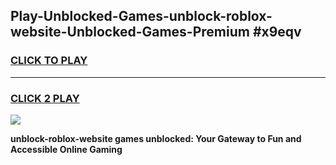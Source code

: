 
## Play-Unblocked-Games-unblock-roblox-website-Unblocked-Games-Premium #x9eqv
<h3>
<a href="https://premium.freeplayer.one?title=unblock-roblox-website&ref=12M">CLICK TO PLAY</a></h3>
<hr>

<h3>
<a href="https://premium.freeplayer.one?title=unblock-roblox-website&ref=12M">CLICK 2 PLAY</a>
  
</h3>

<a href="https://premium.freeplayer.one?title=unblock-roblox-website&ref=12M"><img src="https://clearcache.store/games.png"></a>


**unblock-roblox-website games unblocked: Your Gateway to Fun and Accessible Online Gaming**
